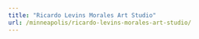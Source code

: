 ```yaml
---
title: "Ricardo Levins Morales Art Studio"
url: /minneapolis/ricardo-levins-morales-art-studio/
---
```

